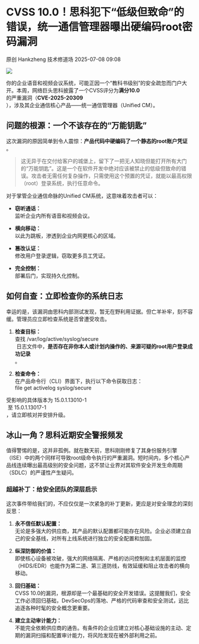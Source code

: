 #  CVSS 10.0！思科犯下“低级但致命”的错误，统一通信管理器曝出硬编码root密码漏洞  
原创 Hankzheng  技术修道场   2025-07-08 09:08  
  
![](https://mmbiz.qpic.cn/sz_mmbiz_png/wWBwsDOJT48EbvwDP5OBdtUibRS3ZmgoYuJw4yjWliariczvuMiaEibibibIUL13B8f9x95epExo9JLwZSkaRjOK4dcqQ/640?wx_fmt=png&from=appmsg "")  
  
你的企业语音和视频会议系统，可能正因一个“教科书级别”的安全疏忽而门户大开。本周，网络巨头思科披露了一个CVSS评分为**满分10.0**  
的严重漏洞（**CVE-2025-20309**  
），涉及其企业通信核心产品——统一通信管理器（Unified CM）。  
## 问题的根源：一个不该存在的“万能钥匙”  
  
这次漏洞的原因简单到令人震惊：**产品代码中硬编码了一个静态的root账户凭证**  
。  
> 这无异于在交付给客户的城堡上，留下了一把无人知晓但能打开所有大门的“万能钥匙”。这是一个在软件开发中绝对应该被禁止的低级但致命的错误。攻击者无需任何复杂操作，只需使用这个预置的凭证，就能以最高权限（root）登录系统，执行任意命令。  
  
  
对于掌管企业通信命脉的Unified CM系统，这意味着攻击者可以：  
- **窃听通话：**  
监听企业内所有语音和视频会议。  
  
- **横向移动：**  
以此为跳板，渗透到企业内网更核心的区域。  
  
- **篡改认证：**  
修改用户登录逻辑，窃取更多员工凭证。  
  
- **完全控制：**  
部署后门，实现持久化控制。  
  
## 如何自查：立即检查你的系统日志  
  
幸运的是，该漏洞由思科内部测试发现，暂无在野利用证据。但亡羊补牢，刻不容缓。管理员应立即检查系统是否曾遭受攻击。  
1. **检查目标：**  
查找 /var/log/active/syslog/secure  
 日志文件中，**是否存在非你本人或计划内操作的、来源可疑的root用户登录成功记录**  
。  
  
1. **检查命令：**  
在产品命令行（CLI）界面下，执行以下命令获取日志：  
file get activelog syslog/secure  
  
受影响的具体版本为 15.0.1.13010-1  
 至 15.0.1.13017-1  
，请立即核对并安排升级。  
## 冰山一角？思科近期安全警报频发  
  
值得警惕的是，这并非孤例。就在数天前，思科刚刚修复了其身份服务引擎（ISE）中的两个同样可导致root级命令执行的严重漏洞。短时间内，多个核心产品线连续曝出最高级别的安全问题，这不禁让业界对其软件安全开发生命周期（SDLC）的严谨性产生疑问。  
### 超越补丁：给安全团队的深层启示  
  
这次事件带给我们的，不应仅仅是一次紧急的补丁更新，更应是对安全理念的深刻反思：  
1. **永不信任默认配置：**  
无论是多强大的供应商，其产品的默认配置都可能存在风险。企业必须建立自己的安全基线，对所有上线系统进行独立的安全配置和加固。  
  
1. **纵深防御的价值：**  
即使核心设备被攻破，强大的网络隔离、严格的访问控制和主机层面的监控（HIDS/EDR）也能作为第二道、第三道防线，有效延缓和阻止攻击者的横向移动。  
  
1. **回归基础：**  
CVSS 10.0的漏洞，根源却是一个最基础的安全开发错误。这提醒我们，安全工作必须回归基础，DevSecOps的落地、严格的代码审查和安全测试，远比追逐各种时髦的安全概念更重要。  
  
1. **建立主动审计能力：**  
不能完全依赖供应商的通告。有条件的企业应建立对核心基础设施的主动、定期的漏洞扫描和配置审计能力，将风险发现在被外部利用之前。  
  
